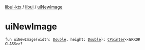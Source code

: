 [libui-ktx](../index.md) / [libui](index.md) / [uiNewImage](./ui-new-image.md)

# uiNewImage

`fun uiNewImage(width: `[`Double`](https://kotlinlang.org/api/latest/jvm/stdlib/kotlin/-double/index.html)`, height: `[`Double`](https://kotlinlang.org/api/latest/jvm/stdlib/kotlin/-double/index.html)`): `[`CPointer`](../kotlinx.cinterop/-c-pointer/index.md)`<<ERROR CLASS>>?`